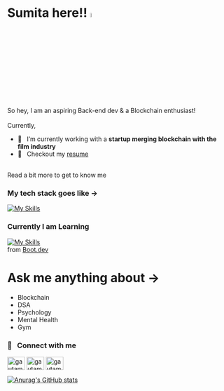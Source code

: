 
# Sumita here!! <a href="https://www.gautamkrishnar.com/"><img src="https://media.giphy.com/media/hvRJCLFzcasrR4ia7z/giphy.gif" width="5%"></a>

So hey, I am an aspiring Back-end dev  & a Blockchain enthusiast! 
<br> <br>
Currently,
<br>
- 🔭 &nbsp; I’m currently working with a  **startup merging blockchain with the film industry**
- 📝 &nbsp; Checkout my [resume](https://drive.google.com/file/d/1ZvJES2mxk3o-KocsuOqqYCt9Ll4ESRwb/view?usp=sharing)
<br>
Read a bit more to get to know me 

### My tech stack goes like ->

[![My Skills](https://skillicons.dev/icons?i=c,java,py,solidity,ai,linux,ubuntu,git,github)](https://skillicons.dev) 

### Currently I am Learning
[![My Skills](https://skillicons.dev/icons?i=py,ai,js,go,docker,flask,ts)](https://skillicons.dev) 
<br>
from [Boot.dev](https://www.boot.dev/tracks/backend)

# Ask me anything about -> 
- Blockchain
- DSA
- Psychology
- Mental Health
- Gym
  
### 🔗 &nbsp; Connect with me
<p align="left">
<a href="https://twitter.com/SumitaPathak1" target="blank"><img align="center" src="https://raw.githubusercontent.com/rahuldkjain/github-profile-readme-generator/master/src/images/icons/Social/twitter.svg" alt="gautamkrishnar" height="30" width="40" /></a>
<a href="https://linkedin.com/in/sumita-pathak-91699a215" target="blank"><img align="center" src="https://raw.githubusercontent.com/rahuldkjain/github-profile-readme-generator/master/src/images/icons/Social/linked-in-alt.svg" alt="gautamkrishnar" height="30" width="40" /></a>
<a href="https://instagram.com/codefit.io" target="blank"><img align="center" src="https://raw.githubusercontent.com/rahuldkjain/github-profile-readme-generator/master/src/images/icons/Social/instagram.svg" alt="gautamkrishnar" height="30" width="40" /></a>

[![Anurag's GitHub stats](https://github-readme-stats.vercel.app/api?username=httpsumita&theme=tokyonight&show_icons=true&show=prs_merged)](https://github.com/anuraghazra/github-readme-stats)

